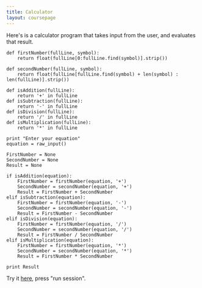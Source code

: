 ```yaml
---
title: Calculator
layout: coursepage
---
```


Here's is a calculator program that takes input from the user, and evaluates that result.

    def firstNumber(fullLine, symbol):
        return float(fullLine[0:fullLine.find(symbol)].strip())
      
    def secondNumber(fullLine, symbol):
        return float(fullLine[fullLine.find(symbol) + len(symbol) : len(fullLine)].strip())

    def isAddition(fullLine):
        return '+' in fullLine
    def isSubtraction(fullLine):
        return '-' in fullLine
    def isDivision(fullLine):
        return '/' in fullLine
    def isMultiplication(fullLine):
        return '*' in fullLine
        
    print "Enter your equation"
    equation = raw_input()
    
    FirstNumber = None
    SecondNumber = None
    Result = None
    
    if isAddition(equation):
        FirstNumber = firstNumber(equation, '+')
        SecondNumber = secondNumber(equation, '+')
        Result = FirstNumber + SecondNumber
    elif isSubtraction(equation):
        FirstNumber = firstNumber(equation, '-')
        SecondNumber = secondNumber(equation, '-')
        Result = FirstNumber - SecondNumber
    elif isDivision(equation):
        FirstNumber = firstNumber(equation, '/')
        SecondNumber = secondNumber(equation, '/')
        Result = FirstNumber / SecondNumber
    elif isMultiplication(equation):
        FirstNumber = firstNumber(equation, '*')
        SecondNumber = secondNumber(equation, '*')
        Result = FirstNumber * SecondNumber

    print Result


Try it [here](http://repl.it/WPk), press "run session".
